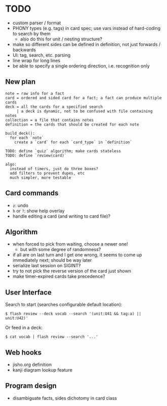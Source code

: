 
TODO
====

- custom parser / format
- PHONY types (e.g. tags) in card spec; use vars instead of hard-coding to search by them
    - also do this for unit / nesting structure?
- make so different sides can be defined in definition, not just forwards / backwards
- UI: tag, search, etc. parsing
- line wrap for long lines
- be able to specify a single ordering direction, i.e. recognition only

New plan
--------

```
note = raw info for a fact
card = ordered and sided card for a fact; a fact can produce multiple cards
deck = all the cards for a specified search
     | a deck is dynamic, not to be confused with file containing notes
collection = a file that contains notes
definition = the cards that should be created for each note

build_deck():
  for each `note`
    create a `card` for each `card_type` in `definition`

TODO: define `quiz` algorithm; make cards stateless
TODO: define `review(card)`

algo:
  instead of timers, just do three boxes?
  add filters to prevent dupes, etc
  much simpler, more testable
```

Card commands
-------------

- `z`: undo
- `h` or `?`: show help overlay
- handle editing a card (and writing to card file)?

Algorithm
---------

- when forced to pick from waiting, choose a newer one!
	- but with some degree of randomness?
- if all are on last turn and I get one wrong, it seems to come up immediately next; should be way later
- serialize last session on SIGINT?
- try to not pick the reverse version of the card just shown
- make timer-expired cards take precedence?

User Interface
--------------

Search to start (searches configurable default location):

	$ flash review --deck vocab --search '(unit:U41 && tag:a) || unit:U42)'

Or feed in a deck:

	$ cat vocab | flash review --search '...'

Web hooks
---------

- jisho.org definition
- kanji diagram lookup feature

Program design
--------------

- disambiguate facts, sides dichotomy in card class

